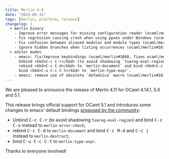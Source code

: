```yaml
---
title: Merlin 4.9
date: "2023-05-31"
tags: [merlin, platform, release]
changelog: |
  + merlin binary
    - Improve error messages for missing configuration reader (ocaml/merlin#1669)
    - Fix regression causing crash when using ppxes under Windows (ocaml/merlin#1673)
    - Fix confusion between aliased modules and module types (ocaml/merlin#1676, fixes ocaml/merlin#1667)
    - Ignore hidden branches when listing occurrences (ocaml/merlin#1677, fixes ocaml/merlin#1671)
  + editor modes
    - emacs: fix/improve keybindings (ocaml/merlin#1668, fixes ocaml/merlin#1386):
      Unbind <kbd>C-c C-r</kbd> (to avoid shadowing `tuareg-eval-region`) and bind <kbd>C-c C-v</kbd> instead to `merlin-error-check`;
      rebind <kbd>C-c C-d</kbd> to `merlin-document` and bind <kbd>C-c M-d</kbd> and <kbd>C-c |</kbd> instead to `merlin-destruct`;
      bind <kbd>C-u C-c C-t</kbd> to `merlin-type-expr`.
    - emacs: remove use of obsolete `defadvice` macro (ocaml/merlin#1675)
---
```


We are pleased to announce the release of Merlin 4.11 for OCaml 4.14.1, 5.0 and 5.1.

This release brings official support for OCaml 5.1 and introduces some changes to
emacs' default bindings [proposed by the
community](https://github.com/ocaml/merlin/issues/1386#issuecomment-1701567716):

- Unbind <kbd>C-c C-r</kbd> (to avoid shadowing `tuareg-eval-region`) and bind
  <kbd>C-c C-v</kbd> instead to `merlin-error-check`;
- rebind <kbd>C-c C-d</kbd> to `merlin-document` and bind <kbd>C-c M-d</kbd> and
  <kbd>C-c |</kbd> instead to `merlin-destruct`;
- bind <kbd>C-u C-c C-t</kbd> to `merlin-type-expr`.

Thanks to everyone involved!
